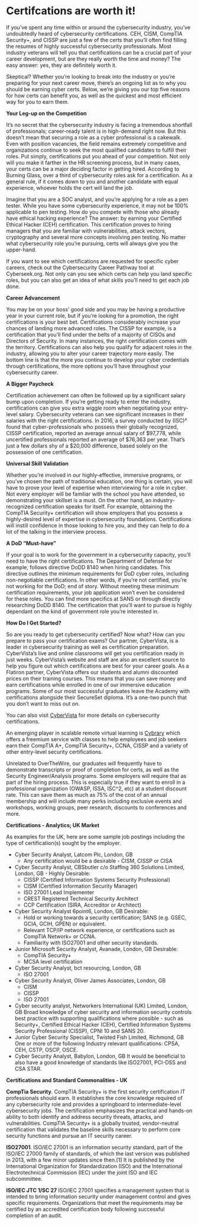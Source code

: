 # Certifcations are worth it!

If you’ve spent any time within or around the cybersecurity industry, you’ve undoubtedly heard of cybersecurity certifications. CEH, CISM, CompTIA Security+, and CISSP are just a few of the certs that you’ll often find filling the resumes of highly successful cybersecurity professionals. Most industry veterans will tell you that certifications can be a crucial part of your career development, but are they really worth the time and money? The easy answer: yes, they are definitely worth it. 

Skeptical? Whether you’re looking to break into the industry or you’re preparing for your next career move, there’s an ongoing list as to why you should be earning cyber certs. Below, we’re giving you our top five reasons for how certs can benefit you, as well as the quickest and most efficient way for you to earn them. 

**Your Leg-up on the Competition**

It’s no secret that the cybersecurity industry is facing a tremendous shortfall of professionals; career-ready talent is in high-demand right now. But this doesn’t mean that securing a role as a cyber professional is a cakewalk. Even with position vacancies, the field remains extremely competitive and organizations continue to seek the most qualified candidates to fulfill their roles. Put simply, certifications put you ahead of your competition. Not only will you make it farther in the HR screening process, but in many cases, your certs can be a major deciding factor in getting hired. According to Burning Glass, over a third of cybersecurity roles ask for a certification. As a general rule, if it comes down to you and another candidate with equal experience, whoever holds the cert will land the job.

Imagine that you are a SOC analyst, and you’re applying for a role as a pen tester. While you have some cybersecurity experience, it may not be 100% applicable to pen testing. How do you compete with those who already have ethical hacking experience? The answer: by earning your Certified Ethical Hacker (CEH) certification. This certification proves to hiring managers that you are familiar with vulnerabilities, attack vectors, cryptography and several more concepts involving pen testing. No matter what cybersecurity role you’re pursuing, certs will always give you the upper-hand. 

If you want to see which certifications are requested for specific cyber careers, check out the Cybersecurity Career Pathway tool at Cyberseek.org. Not only can you see which certs can help you land specific roles, but you can also get an idea of what skills you’ll need to get each job done. 

**Career Advancement**

You may be on your boss’ good side and you may be having a productive year in your current role, but if you’re looking for a promotion, the right certifications is your best bet. Certifications considerably increase your chances of landing more advanced roles. The CISSP for example, is a certification that you’ll find under the belts of a majority of CISOs and Directors of Security. In many instances, the right certification comes with the territory. Certifications can also help you qualify for adjacent roles in the industry, allowing you to alter your career trajectory more easily. The bottom line is that the more you continue to develop your cyber credentials through certifications, the more options you’ll have throughout your cybersecurity career. 

**A Bigger Paycheck**

Certification achievement can often be followed up by a significant salary bump upon completion. If you’re getting ready to enter the industry, certifications can give you extra wiggle room when negotiating your entry-level salary. Cybersecurity veterans can see significant increases in their salaries with the right certifications. In 2016, a survey conducted by (ISC)² found that cyber-professionals who possess their globally recognized, CISSP certification, reported an average annual salary of $97,778, while uncertified professionals reported an average of $76,363 per year. That’s just a few dollars shy of a $20,000 difference, based solely on the possession of one certification.

**Universal Skill Validation**

Whether you’re involved in our highly-effective, immersive programs, or you’ve chosen the path of traditional education, one thing is certain, you will have to prove your level of expertise when interviewing for a role in cyber. Not every employer will be familiar with the school you have attended, so demonstrating your skillset is a must. On the other hand, an industry-recognized certification speaks for itself. For example, obtaining the CompTIA Security+ certification will show employers that you possess a highly-desired level of expertise in cybersecurity foundations. Certifications will instill confidence in those looking to hire you, and they can help to do a lot of the talking in the interview process.  

**A DoD “Must-have”**

If your goal is to work for the government in a cybersecurity capacity, you’ll need to have the right certifications. The Department of Defense for example, follows directive DoDD 8140 when hiring candidates. This directive outlines the minimum requirements for DoD cyber roles, including non-negotiable certifications. In other words, if you’re not certified, you’re not working for the DoD; end of story. Without meeting these minimum certification requirements, your job application won’t even be considered for these roles. You can find more specifics at SANS or through directly researching DoDD 8140. The certification that you’ll want to pursue is highly dependant on the kind of government role you’re interested in.

**How Do I Get Started?**

So are you ready to get cybersecurity certified? Now what? How can you prepare to pass your certification exams? Our partner, CyberVista, is a leader in cybersecurity training as well as certification preparation. CyberVista’s live and online classrooms will get you certification ready in just weeks. CyberVista’s website and staff are also an excellent source to help you figure out which certifications are best for your career goals. As a Flatiron partner, CyberVista offers our students and alumni discounted prices on their training courses. This means that you can save money and earn certifications while enrolled in one of our immersive education programs. Some of our most successful graduates leave the Academy with certifications alongside their SecureSet diploma. It’s a one-two punch that you don’t want to miss out on.  

You can also visit [CyberVista](www.cybervista.net) for more details on cybersecurity certifications.

An emerging player in scalable remote virtual learning is [Cybrary](www.cybrary.it) which offers a freemium service with classes to help employees and job seekers earn their CompTIA A+, CompTIA Security+, CCNA, CISSP and a variety of other entry-level security certifications.

Unrelated to OverTheWire, our graduates will frequently have to demonstrate transcripts or proof of completion for certs, as well as the Security Engineer/Analysis programs. Some employers will require that as part of the hiring process. This is especially true if they want to enroll in a professional organization (OWASP, ISSA, ISC^2, etc) at a student discount rate. This can save them as much as 75% of the cost of an annual membership and will include many perks including exclusive events and workshops, working groups, peer research, discounts to conferences and more. 

**Certifications - Analytics; UK Market**

As examples for the UK, here are some sample job postings including the type of certification(s) sought by the employer.

- Cyber Security Analyst, Latcom Plc, London, GB 
     - Any certification would be a desirable - CISM, CISSP or CISA
- Cyber Security Analyst, CBSbutler c/o Staffing 360 Solutions Limited, London, GB - 
     Highly Desirable: 
     - CISSP (Certified Information Systems Security Professional)
     - CISM (Certified Information Security Manager)
     - ISO 27001 Lead Implementer
     - CREST Registered Technical Security Architect
     - CCP Certification (SIRA, Accreditor or Architect)
- Cyber Security Analyst 6point6, London, GB 
     Desirable:
     - Hold or working towards a security certification; SANS (e.g. GSEC, GCIA, GCIH, GPEN) or equivalent.
     - Relevant TCP/IP network experience, or certifications such as CompTIA Network+ or CCNA.
     - Familiarity with ISO27001 and other security standards.
- Junior Microsoft Security Analyst, Avanade, London, GB
     Desirable:
     - CompTIA Security+
     - MCSA level certification
- Cyber Security Analyst, bct resourcing, London, GB
     - ISO 27001
- Cyber Security Analyst, Oliver James Associates, London, GB
     - CISM
     - CISSP
     - ISO 27001
- Cyber security analyst, Networkers International (UK) Limited, London, GB
     Broad knowledge of cyber security and information security controls best practice with supporting qualifications where possible - such as Security+, Certified Ethical Hacker (CEH), Certified Information Systems Security Professional (CISSP), CPNI 10 and SANS 20.
- Junior Cyber Security Specialist, Twisted Fish Limited, Richmond, GB
     One or more of the following Industry relevant qualifications: CPSA, CEH, CSTP, OSCP, OSCE.
- Cyber Security Analyst, Babylon, London, GB
     It would be beneficial to also have a good knowledge of standards like ISO27001, PCI-DSS and CSA STAR.

**Certifications and Standard Commonalities - UK**

**CompTia Security**. CompTIA Security+ is the first security certification IT professionals should earn. It establishes the core knowledge required of any cybersecurity role and provides a springboard to intermediate-level cybersecurity jobs. The certification emphasizes the practical and hands-on ability to both identify and address security threats, attacks, and vulnerabilities. CompTIA Security+ is a globally trusted, vendor-neutral certification that validates the baseline skills necessary to perform core security functions and pursue an IT security career.

**ISO27001**. ISO/IEC 27001 is an information security standard, part of the ISO/IEC 27000 family of standards, of which the last version was published in 2013, with a few minor updates since then.[1] It is published by the International Organization for Standardization (ISO) and the International Electrotechnical Commission (IEC) under the joint ISO and IEC subcommittee. 

**ISO/IEC JTC 1/SC 27**  ISO/IEC 27001 specifies a management system that is intended to bring information security under management control and gives specific requirements. Organizations that meet the requirements may be certified by an accredited certification body following successful completion of an audit.







